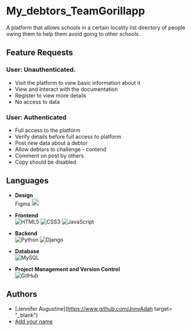 # My_debtors_TeamGorillapp

A platform that allows schools in a certain locality list directory of people owing them to help them avoid going to other schools.


## Feature Requests

### User: Unauthenticated.

- Visit the platform to view basic information about it
- View and Interact with the documentation
- Register to view more details
- No access to data

### User: Authenticated
- Full access to the platform
- Verify details before full access to platform
- Post new data about a debtor
- Allow debtors to challenge - contend
- Comment on post by others
- Copy should be disabled

## Languages

* __Design__<br/> Figma <img src="https://res.cloudinary.com/dc29czhf9/image/upload/v1659109673/Figma-logo_pw2gqg.svg" width="20" height="20">

* __Frontend__<br/>
![HTML5](https://img.shields.io/badge/html5-%23E34F26.svg?style=for-the-badge&logo=html5&logoColor=white)
![CSS3](https://img.shields.io/badge/css3-%231572B6.svg?style=for-the-badge&logo=css3&logoColor=white)
![JavaScript](https://img.shields.io/badge/javascript-%23323330.svg?style=for-the-badge&logo=javascript&logoColor=%23F7DF1E)

* __Backend__<br/>
![Python](https://img.shields.io/badge/python-3670A0?style=for-the-badge&logo=python&logoColor=ffdd54)
![Django](https://img.shields.io/badge/django-%23092E20.svg?style=for-the-badge&logo=django&logoColor=white)

* __Database__<br/>
![MySQL](https://img.shields.io/badge/mysql-%2300f.svg?style=for-the-badge&logo=mysql&logoColor=white)

* __Project Management and Version Control__<br/>
![GitHub](https://img.shields.io/badge/github-%23121011.svg?style=for-the-badge&logo=github&logoColor=white)

## Authors
- [Jennifer Augustine](https://www.github.com/JnnyAdah target= "_blank")
- [Add your name](https://www.github.com/your-username)


